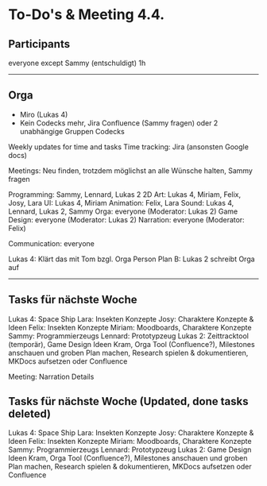 # To-Do's & Meeting 4.4.

## Participants

everyone except Sammy (entschuldigt)
1h

---


## Orga

  - Miro (Lukas 4)
  - Kein Codecks mehr, Jira Confluence (Sammy fragen) oder 2 unabhängige Gruppen Codecks

Weekly updates for time and tasks
Time tracking: Jira (ansonsten Google docs)

Meetings: Neu finden, trotzdem möglichst an alle Wünsche halten, Sammy fragen

Programming: Sammy, Lennard, Lukas 2
2D Art: Lukas 4, Miriam, Felix, Josy, Lara
UI: Lukas 4, Miriam
Animation: Felix, Lara
Sound: Lukas 4, Lennard, Lukas 2, Sammy
Orga: everyone (Moderator: Lukas 2)
Game Design: everyone (Moderator: Lukas 2)
Narration: everyone (Moderator: Felix)

Communication: everyone

Lukas 4: Klärt das mit Tom bzgl. Orga Person
Plan B: Lukas 2 schreibt Orga auf

---


## Tasks für nächste Woche

Lukas 4: Space Ship
Lara: Insekten Konzepte
Josy: Charaktere Konzepte & Ideen
Felix: Insekten Konzepte
Miriam: Moodboards, Charaktere Konzepte
Sammy: Programmierzeugs
Lennard: Prototypzeug
Lukas 2: Zeittracktool (temporär), Game Design Ideen Kram, Orga Tool (Confluence?), Milestones anschauen und groben Plan machen, Research spielen & dokumentieren, MKDocs aufsetzen oder Confluence

Meeting: Narration Details

## Tasks für nächste Woche (Updated, done tasks deleted)

Lukas 4: Space Ship
Lara: Insekten Konzepte
Josy: Charaktere Konzepte & Ideen
Felix: Insekten Konzepte
Miriam: Moodboards, Charaktere Konzepte
Sammy: Programmierzeugs
Lennard: Prototypzeug
Lukas 2: Game Design Ideen Kram, Orga Tool (Confluence?), Milestones anschauen und groben Plan machen, Research spielen & dokumentieren, MKDocs aufsetzen oder Confluence
